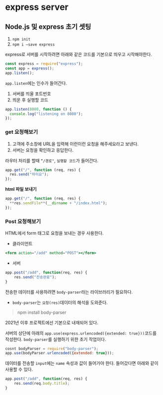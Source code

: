 # express server

## Node.js 및 express 초기 셋팅

1. `npm init`
2. `npm i —save express`

express로 서버를 시작하려면 아래와 같은 코드를 기본으로 띄우고 시작해야한다.

```jsx
const express = require("express");
const app = express();
app.listen();
```

`app.listen`에는 인수가 들어간다.

1. 서버를 띄울 포트번호
2. 띄운 후 실행할 코드

```jsx
app.listen(8080, function () {
  console.log("listening on 8080");
});
```

### get 요청해보기

1. 고객에 주소창에 URL을 입력해 이런이런 요청을 해주세요라고 보낸다.
2. 서버는 요청을 확인하고 응답한다.

라우터 처리를 할때 `“/경로"`, `실행할 코드`가 들어간다.

```jsx
app.get("/", function (req, res) {
  res.send("하이요");
});
```

**html 파일 보내기**

```jsx
app.get("/", function (req, res) {
  **res.sendFile**(__dirname + "/index.html");
});
```

### Post 요청해보기

HTML에서 form 태그로 요청을 보내는 경우 사용한다.

- 클라이언트

```jsx
<form action="/add" method="POST"></form>
```

- 서버

```jsx
app.post("/add", function(req, res) {
	res.send("전송완료");
}
```

전송한 데이터를 사용하려면 `body-parser`라는 라이브러리가 필요하다.

- `body-parser`는 `요청(res)`데이터의 해석을 도와준다.

> npm install body-parser

2021년 이후 프로젝트에선 기본으로 내재되어 있다.

서버의 상단에 아래의 `app.use(express.urlencoded({extended: true}))`코드를 작성한다. `body-parser`를 실행하기 위한 초기 작업이다.

```jsx
cosnt bodyParser = require("body-parser");
app.use(bodyParser.urlencoded({extended: true}));
```

데이터를 전송할 `input`에는 `name` 속성과 값이 들어가야 한다. 들어갔다면 아래와 같이 사용할 수 있다.

```jsx
app.post("/add", function(req, res) {
	res.send(req.body.title);
}
```
